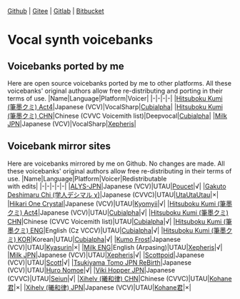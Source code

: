 [Github](https://github.com/oxygen-dioxide/oxygen-dioxide) | 
[Gitee](https://gitee.com/oxygendioxide) | 
[Gitlab](https://gitlab.com/oxygen-dioxide) | 
[Bitbucket](https://bitbucket.org/oxygendioxide)

# Vocal synth voicebanks
## Voicebanks ported by me
Here are open source voicebanks ported by me to other platforms. All these voicebanks' original authors allow free re-distributing and porting in their terms of use.
|Name|Language|Platform|Voicer|
|-|-|-|-|
|[Hitsuboku Kumi (筆墨クミ) Act4](https://github.com/oxygen-dioxide/hitsuboku-kumi-jpn-act4-vocalsharp)|Japanese (VCV)|VocalSharp|[Cubialpha](https://twitter.com/_cubialpha)|
|[Hitsuboku Kumi (筆墨クミ) CHN](https://github.com/oxygen-dioxide/hitsuboku-kumi-chn-deepvocal)|Chinese (CVVC Voicemith list)|Deepvocal|[Cubialpha](https://twitter.com/_cubialpha)|
|[Milk JPN](https://github.com/oxygen-dioxide/milk-jpn-vocalsharp)|Japanese (VCV)|VocalSharp|[Xepheris](https://space.bilibili.com/618761702)|

## Voicebank mirror sites
Here are voicebanks mirrored by me on Github. No changes are made. All these voicebanks' original authors allow free re-distributing in their terms of use.
|Name|Language|Platform|Voicer|Redistributable<br/>with edits|
|-|-|-|-|-|
|[ALYS-JPN](https://github.com/oxygen-dioxide/ALYS-DB-001-JPN)|Japanese (VCV)|UTAU|[Poucet](http://twitter.com/InvisiblePoucet)|√|
|[Gakuto Deshimaru Chi (学人デシマル χ)](https://github.com/oxygen-dioxide/gakuto-deshimaru-chi-jpn)|Japanese (CVVC)|UTAU|[UtaUtaUtau](https://github.com/UtaUtaUtau)|×|
|[Hikari One Crystal](https://github.com/oxygen-dioxide/hikari-one-crystal-jpn)|Japanese (VCV)|UTAU|[Kyomyii](https://www.youtube.com/c/Kyomiii)|√|
|[Hitsuboku Kumi (筆墨クミ) Act4](https://github.com/oxygen-dioxide/hitsuboku-kumi-jpn-act4)|Japanese (VCV)|UTAU|[Cubialpha](https://twitter.com/_cubialpha)|√|
|[Hitsuboku Kumi (筆墨クミ) CHN](https://github.com/oxygen-dioxide/hitsuboku-kumi-chn-mirror)|Chinese (CVVC Voicemith list)|UTAU|[Cubialpha](https://twitter.com/_cubialpha)|√|
|[Hitsuboku Kumi (筆墨クミ) ENG](https://github.com/oxygen-dioxide/hitsuboku-kumi-eng)|English (Cz VCCV)|UTAU|[Cubialpha](https://twitter.com/_cubialpha)|√|
|[Hitsuboku Kumi (筆墨クミ) KOR](https://github.com/oxygen-dioxide/hitsuboku-kumi-kor-mirror)|Korean|UTAU|[Cubialpha](https://twitter.com/_cubialpha)|√|
|[Kumo Frost](https://github.com/oxygen-dioxide/kumo-frost-jpn)|Japanese (VCV)|UTAU|[Kyasurin](https://kyasurinutau.carrd.co)|×|
|[Milk ENG](https://github.com/oxygen-dioxide/milk-eng)|English (Arpasing)|UTAU|[Xepheris](https://space.bilibili.com/618761702)|√|
|[Milk JPN](https://github.com/oxygen-dioxide/milk-jpn)|Japanese (VCV)|UTAU|[Xepheris](https://space.bilibili.com/618761702)|√|
|[Scottpoid](https://github.com/oxygen-dioxide/scottpoid-jpn)|Japanese (VCV)|UTAU|[Scott](https://nonclione.neocities.org/utau/)|√|
|[Tsukiyama Tomo JPN ReBirth](https://github.com/oxygen-dioxide/tsukiyama-tomo-jpn-rebirth)|Japanese (VCV)|UTAU|[Huro Nomoe](https://huronomoe.ru/)|√|
|[Viki Hopper JPN](https://github.com/oxygen-dioxide/viki-hopper-jpn)|Japanese (CVVC)|UTAU|[Seiun](https://www.seiun.co/)|√|
|[Xihelv (曦和律) CHN](https://github.com/oxygen-dioxide/Xihelv-Chinese-CVVC)|Chinese (CVVC)|UTAU|[Kohane君](https://space.bilibili.com/4309527)|×|
|[Xihelv (曦和律) JPN](https://github.com/oxygen-dioxide/Xihelv-Japanese-VCV)|Japanese (VCV)|UTAU|[Kohane君](https://space.bilibili.com/4309527)|×|
